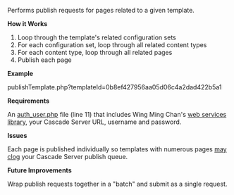 Performs publish requests for pages related to a given template.

**How it Works**

1. Loop through the template's related configuration sets
2. For each configuration set, loop through all related content types
3. For each content type, loop through all related pages
4. Publish each page

**Example**

publishTemplate.php?templateId=0b8ef427956aa05d06c4a2dad422b5a1

**Requirements**

An [auth_user.php](https://github.com/espanae/Cascade-Web-Services-Examples/blob/master/php/wing-ming-chan-library/auth_user.php) file (line 11) that includes Wing Ming Chan's [web services library](http://www.upstate.edu/cascade-admin/projects/web-services/), your Cascade Server URL, username and password.

**Issues**

Each page is published individually so templates with numerous pages [may clog](http://help.hannonhill.com/discussions/how-do-i/14581-how-to-clear-all-active-publish-jobs) your Cascade Server publish queue.

**Future Improvements**

Wrap publish requests together in a "batch" and submit as a single request.